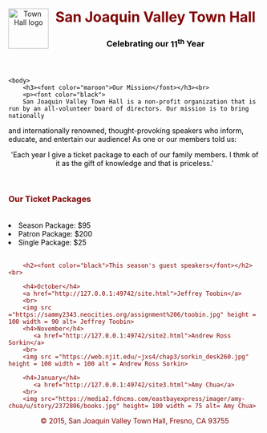 # <!DOCTYPE html>

<html lang="en">
<head>
   <meta charset="utf-8">
</head>
<title>San Joaquin Valley Town Hall</title>
<body>
   <header>
       <img src="https://d2vlcm61l7u1fs.cloudfront.net/media%2F4cc%2F4cc4d4e8-b4e2-4bba-9292-77d84ea62660%2FphpA2eH3B.png" alt="Town Hall logo" height="80" ALIGN="left"/>
       <h1><a id="top"><font color= "maroon">San Joaquin Valley Town Hall<font color= "maroon"/></a></h1>
           <h3><font color="black">Celebrating our</font><span class="shadow"><font color="black"><font color="black"> 11</font><sup><font color="black">th</font></sup></span> Year</h3>
   </header>
       
    <body>
        <h3><font color="maroon">Our Mission</font></h3><br>
        <p><font color="black">
        San Joaquin Valley Town Hall is a non-profit organization that is run by an all-volunteer board of directors. Our mission is to bring nationally
and internationally renowned, thought-provoking speakers who inform, educate, and entertain our audience! As one or our members told us: <br>
            <center>'Each year I give a ticket package to each of our family members. I thmk of it as the gift of knowledge and that is priceless.'</font></center>
        </p> <br>
        <h3><font color="maroon">Our Ticket Packages</font></h3><br>
        <font color="black"><li> Season Package: $95</li>
        <li> Patron Package: $200</li>
        <li> Single Package: $25</li></font>
        <br>
        
        <h2><font color="black">This season's guest speakers</font></h2> <br>
        
        <h4>October</h4>
        <a href="http://127.0.0.1:49742/site.html">Jeffrey Toobin</a>
        <br>
        <img src ="https://sammy2343.neocities.org/assignment%206/toobin.jpg" height = 100 width = 90 alt= Jeffrey Toobin>
        <h4>November</h4>
           <a href="http://127.0.0.1:49742/site2.html">Andrew Ross Sorkin</a>
        <br>
        <img src ="https://web.njit.edu/~jxs4/chap3/sorkin_desk260.jpg" height = 100 width = 100 alt = Andrew Ross Sorkin>
        
        <h4>January</h4>
           <a href="http://127.0.0.1:49742/site3.html">Amy Chua</a>
        <br>
        <img src="https://media2.fdncms.com/eastbayexpress/imager/amy-chua/u/story/2372806/books.jpg" height= 100 width = 75 alt= Amy Chua>
   <footer>
     <center>&copy; 2015, San Joaquin Valley Town Hall, Fresno, CA 93755</center>
   </footer>
</body>
</html>
